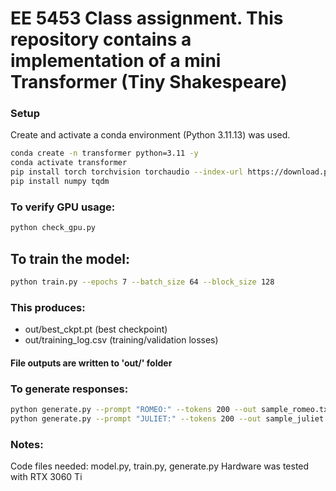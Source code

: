 # EE 5453 Class assignment. This repository contains a implementation of a mini Transformer (Tiny Shakespeare) 

### Setup
Create and activate a conda environment (Python 3.11.13) was used.
```bash
conda create -n transformer python=3.11 -y
conda activate transformer
pip install torch torchvision torchaudio --index-url https://download.pytorch.org/whl/cu124
pip install numpy tqdm
```

### To verify GPU usage: 
```bash
python check_gpu.py
```

## To train the model: 
```bash
python train.py --epochs 7 --batch_size 64 --block_size 128
```
### This produces:
* out/best_ckpt.pt (best checkpoint)
* out/training_log.csv (training/validation losses)
#### File outputs are written to 'out/' folder

### To generate responses:
```bash
python generate.py --prompt "ROMEO:" --tokens 200 --out sample_romeo.txt \n
python generate.py --prompt "JULIET:" --tokens 200 --out sample_juliet.txt
```

### Notes:
Code files needed: model.py, train.py, generate.py
Hardware was tested with RTX 3060 Ti

